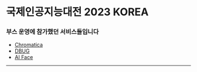 # 국제인공지능대전 2023 KOREA
###  부스 운영에 참가했던 서비스들입니다
- [Chromatica](https://github.com/AI-Expo-2023)
- [DBUG](https://github.com/DBUG-jp-kr)
- [AI Face](https://github.com/Terra2007/YeonDalm)
---